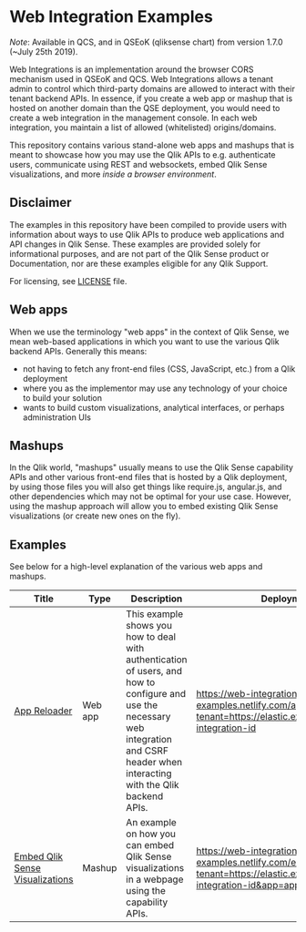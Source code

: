 # Web Integration Examples

*Note*: Available in QCS, and in QSEoK (qliksense chart) from version 1.7.0 (~July 25th 2019).

Web Integrations is an implementation around the browser CORS mechanism used in QSEoK and QCS. Web Integrations allows a tenant admin to control which third-party domains are allowed to interact with their tenant backend APIs. In essence, if you create a web app or mashup that is hosted on another domain than the QSE deployment, you would need to create a web integration in the management console. In each web integration, you maintain a list of allowed (whitelisted) origins/domains.

This repository contains various stand-alone web apps and mashups that is meant to showcase how you may use the Qlik APIs to e.g. authenticate users, communicate using REST and websockets, embed Qlik Sense visualizations, and more _inside a browser environment_.

## Disclaimer

The examples in this repository have been compiled to provide users with information about ways to use Qlik APIs to produce web applications and API changes in Qlik Sense.  These examples are provided solely for informational purposes, and are not part of the Qlik Sense product or Documentation, nor are these examples eligible for any Qlik Support.

For licensing, see [LICENSE](./LICENSE) file.

## Web apps

When we use the terminology "web apps" in the context of Qlik Sense, we mean web-based applications in which you want to use the various Qlik backend APIs. Generally this means:

* not having to fetch any front-end files (CSS, JavaScript, etc.) from a Qlik deployment
* where you as the implementor may use any technology of your choice to build your solution
* wants to build custom visualizations, analytical interfaces, or perhaps administration UIs

## Mashups

In the Qlik world, "mashups" usually means to use the Qlik Sense capability APIs and other various front-end files that is hosted by a Qlik deployment, by using those files you will also get things like require.js, angular.js, and other dependencies which may not be optimal for your use case. However, using the mashup approach will allow you to embed existing Qlik Sense visualizations (or create new ones on the fly).

## Examples

See below for a high-level explanation of the various web apps and mashups.

| Title                                                                   | Type    | Description | Deployment |
| ----------------------------------------------------------------------- | ------- | ----------- | -----------|
| [App Reloader](./app-reloader)                                          | Web app | This example shows you how to deal with authentication of users, and how to configure and use the necessary web integration and CSRF header when interacting with the Qlik backend APIs. | https://web-integration-examples.netlify.com/app-reloader/?tenant=https://elastic.example&wiid=web-integration-id |
| [Embed Qlik Sense Visualizations](./embed-sense-visualizations)         | Mashup  | An example on how you can embed Qlik Sense visualizations in a webpage using the capability APIs. | https://web-integration-examples.netlify.com/embed/?tenant=https://elastic.example&wiid=web-integration-id&app=app-id |

